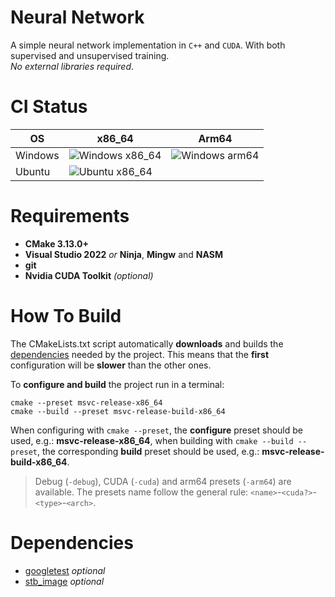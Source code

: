 # Neural Network

A simple neural network implementation in `C++` and `CUDA`. With both supervised
and unsupervised training.<br>*No external libraries required*.

# CI Status

| OS      | x86_64                                                                                                                | Arm64                                                                                                               |
|---------|-----------------------------------------------------------------------------------------------------------------------|---------------------------------------------------------------------------------------------------------------------|
| Windows | ![Windows x86_64](https://img.shields.io/github/actions/workflow/status/storterald/neural-network/windows-x86_64.yml) | ![Windows arm64](https://img.shields.io/github/actions/workflow/status/storterald/neural-network/windows-arm64.yml) |
| Ubuntu  | ![Ubuntu x86_64](https://img.shields.io/github/actions/workflow/status/storterald/neural-network/ubuntu-x86_64.yml)   |                                                                                                                     |

# Requirements

 - **CMake 3.13.0+**
 - **Visual Studio 2022** *or* **Ninja**, **Mingw** and **NASM**
 - **git**
 - **Nvidia CUDA Toolkit** *(optional)*

# How To Build

The CMakeLists.txt script automatically **downloads** and builds the [dependencies](#Dependencies)
needed by the project.
This means that the **first** configuration will be **slower** than the other ones.

To **configure and build** the project run in a terminal:

```shell
cmake --preset msvc-release-x86_64
cmake --build --preset msvc-release-build-x86_64
```

When configuring with `cmake --preset`, the **configure** preset should be
used, e.g.: **msvc-release-x86_64**, when building with `cmake --build --preset`, the
corresponding **build** preset should be used, e.g.: **msvc-release-build-x86_64**.

> Debug (`-debug`), CUDA (`-cuda`) and arm64 presets (`-arm64`) are available. The
> presets name follow the general rule: `<name>`-`<cuda?>`-`<type>`-`<arch>`.

# Dependencies

 - [googletest](https://github.com/google/googletest) *optional*
 - [stb_image](https://github.com/nothings/stb/blob/master/stb_image.h) *optional*

